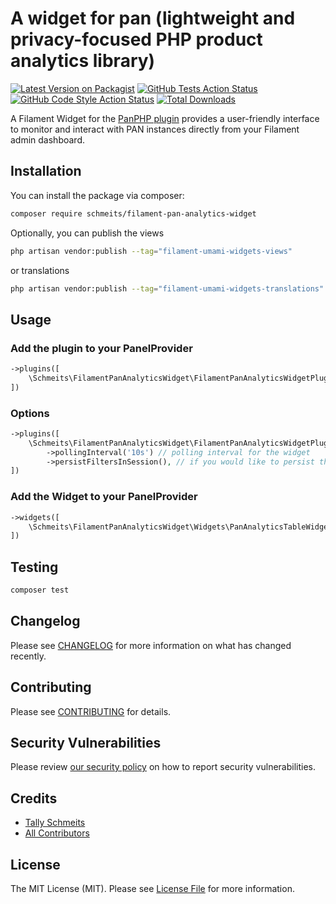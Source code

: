 # A widget for pan (lightweight and privacy-focused PHP product analytics library)

[![Latest Version on Packagist](https://img.shields.io/packagist/v/schmeits/filament-pan-analytics-widget.svg?style=flat-square)](https://packagist.org/packages/schmeits/filament-pan-analytics-widget)
[![GitHub Tests Action Status](https://img.shields.io/github/actions/workflow/status/schmeits/filament-pan-analytics-widget/run-tests.yml?branch=main&label=tests&style=flat-square)](https://github.com/schmeits/filament-pan-analytics-widget/actions?query=workflow%3Arun-tests+branch%3Amain)
[![GitHub Code Style Action Status](https://img.shields.io/github/actions/workflow/status/schmeits/filament-pan-analytics-widget/fix-php-code-styling.yml?branch=main&label=code%20style&style=flat-square)](https://github.com/schmeits/filament-pan-analytics-widget/actions?query=workflow%3A"Fix+PHP+code+styling"+branch%3Amain)
[![Total Downloads](https://img.shields.io/packagist/dt/schmeits/filament-pan-analytics-widget.svg?style=flat-square)](https://packagist.org/packages/schmeits/filament-pan-analytics-widget)

A Filament Widget for the [PanPHP plugin](https://github.com/panphp/pan) provides a user-friendly interface to monitor and interact with PAN instances directly from your Filament admin dashboard.

## Installation

You can install the package via composer:

```bash
composer require schmeits/filament-pan-analytics-widget
```

Optionally, you can publish the views

```bash
php artisan vendor:publish --tag="filament-umami-widgets-views"
```
or translations
```bash
php artisan vendor:publish --tag="filament-umami-widgets-translations"
```


## Usage

### Add the plugin to your PanelProvider
```php
->plugins([
    \Schmeits\FilamentPanAnalyticsWidget\FilamentPanAnalyticsWidgetPlugin::make()
])
```
### Options
```php
->plugins([
    \Schmeits\FilamentPanAnalyticsWidget\FilamentPanAnalyticsWidgetPlugin::make()
        ->pollingInterval('10s') // polling interval for the widget
        ->persistFiltersInSession(), // if you would like to persist the limit filter in the session
])
```

### Add the Widget to your PanelProvider
```php
->widgets([
    \Schmeits\FilamentPanAnalyticsWidget\Widgets\PanAnalyticsTableWidget::class, // <-- add this widget
])
```

## Testing

```bash
composer test
```

## Changelog

Please see [CHANGELOG](CHANGELOG.md) for more information on what has changed recently.

## Contributing

Please see [CONTRIBUTING](.github/CONTRIBUTING.md) for details.

## Security Vulnerabilities

Please review [our security policy](../../security/policy) on how to report security vulnerabilities.

## Credits

- [Tally Schmeits](https://github.com/schmeits)
- [All Contributors](../../contributors)

## License

The MIT License (MIT). Please see [License File](LICENSE.md) for more information.
